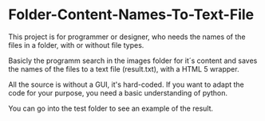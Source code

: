 # Folder-Content-Names-To-Text-File

This project is for programmer or designer, who needs the names of the files in a folder, with or without file types.

Basicly the programm search in the images folder for it´s content and saves the names of the files to a text file (result.txt), with a HTML 5 wrapper.

All the source is without a GUI, it's hard-coded. If you want to adapt the code for your purpose, you need a basic understanding of python.

You can go into the test folder to see an example of the result.
